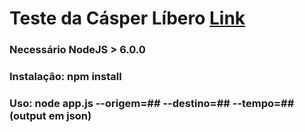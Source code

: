 # Teste da Cásper Líbero [Link](https://goo.gl/3jDzU0)

### Necessário NodeJS > 6.0.0

### Instalação: npm install

### Uso: node app.js --origem=## --destino=## --tempo=## (output em json)